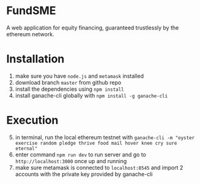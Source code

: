 # FundSME

A web application for equity financing, guaranteed trustlessly by the ethereum network.

# Installation

1. make sure you have `node.js` and `metamask` installed
2. download branch `master` from github repo
3. install the dependencies using `npm install`
4. install ganache-cli globally with `npm install -g ganache-cli`

# Execution

5. in terminal, run the local ethereum testnet with `ganache-cli -m "oyster exercise random pledge thrive food mail hover knee cry sure eternal"`
6. enter command `npm run dev` to run server and go to `http://localhost:3000` once up and running
7. make sure metamask is connected to `localhost:8545` and import 2 accounts with the private key provided by ganache-cli
